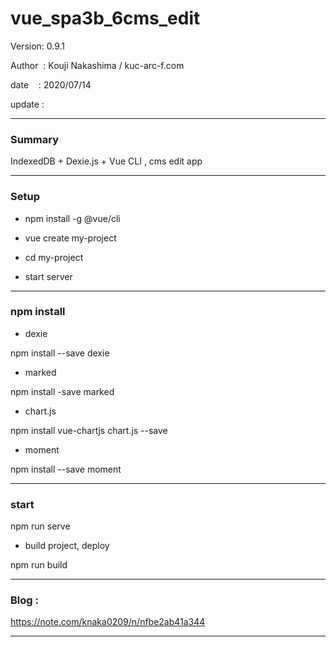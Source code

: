 ﻿# vue_spa3b_6cms_edit

 Version: 0.9.1

 Author  : Kouji Nakashima / kuc-arc-f.com

 date    : 2020/07/14

 update  :

***
### Summary

IndexedDB + Dexie.js + Vue CLI , cms edit app 

***
### Setup

* npm install -g @vue/cli

* vue create my-project

* cd my-project

* start server

***
### npm install

* dexie

npm install --save dexie

* marked

npm install -save marked

* chart.js

npm install vue-chartjs chart.js --save

*  moment

npm install --save moment

***
### start

npm run serve

* build project, deploy

npm run build

***
### Blog :

https://note.com/knaka0209/n/nfbe2ab41a344

***

